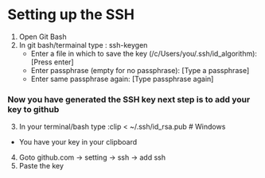 # Setting up the SSH

1. Open Git Bash
2. In git bash/termainal type : ssh-keygen
     * Enter a file in which to save the key (/c/Users/you/.ssh/id_algorithm):[Press enter]
     * Enter passphrase (empty for no passphrase): [Type a passphrase]
     * Enter same passphrase again: [Type passphrase again]
### Now you have generated the SSH key next step is to add your key to github

3. In your terminal/bash type :clip < ~/.ssh/id_rsa.pub # Windows
* You have your key in your clipboard
4. Goto github.com -> setting -> ssh -> add ssh
5. Paste the key 